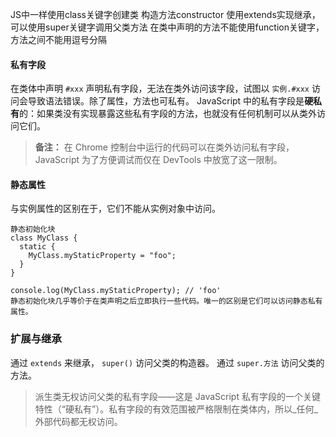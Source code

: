 JS中一样使用class关键字创建类
构造方法constructor
使用extends实现继承，可以使用super关键字调用父类方法
在类中声明的方法不能使用function关键字，方法之间不能用逗号分隔

#### 私有字段
在类体中声明 `#xxx` 声明私有字段，无法在类外访问该字段，试图以 `实例.#xxx` 访问会导致语法错误。除了属性，方法也可私有。
JavaScript 中的私有字段是**硬私有**的：如果类没有实现暴露这些私有字段的方法，也就没有任何机制可以从类外访问它们。

> **备注：** 在 Chrome 控制台中运行的代码可以在类外访问私有字段，JavaScript 为了方便调试而仅在 DevTools 中放宽了这一限制。

#### 静态属性
与实例属性的区别在于，它们不能从实例对象中访问。

```
静态初始化块
class MyClass {
  static {
    MyClass.myStaticProperty = "foo";
  }
}

console.log(MyClass.myStaticProperty); // 'foo'
静态初始化块几乎等价于在类声明之后立即执行一些代码。唯一的区别是它们可以访问静态私有属性。
```

### 扩展与继承
通过 `extends` 来继承， `super()` 访问父类的构造器。
通过 `super.方法` 访问父类的方法。
 > 派生类无权访问父类的私有字段——这是 JavaScript 私有字段的一个关键特性（“硬私有”）。私有字段的有效范围被严格限制在类体内，所以_任何_外部代码都无权访问。
 
 